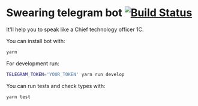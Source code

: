 # Swearing telegram bot [![Build Status](https://travis-ci.org/nvbn/telegram-swear-bot.svg?branch=master)](https://travis-ci.org/nvbn/telegram-swear-bot)

It'll help you to speak like a Chief technology officer 1C.

You can install bot  with:

```bash
yarn
```

For development run:

```bash
TELEGRAM_TOKEN='YOUR_TOKEN' yarn run develop
```

You can run tests and check types with:

```bash
yarn test
```
